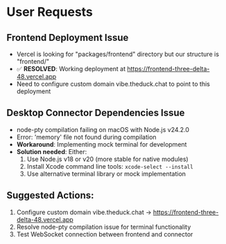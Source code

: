 # User Requests

## Frontend Deployment Issue  
- Vercel is looking for "packages/frontend" directory but our structure is "frontend/"
- ✅ **RESOLVED**: Working deployment at https://frontend-three-delta-48.vercel.app
- Need to configure custom domain vibe.theduck.chat to point to this deployment

## Desktop Connector Dependencies Issue
- node-pty compilation failing on macOS with Node.js v24.2.0
- Error: 'memory' file not found during compilation
- **Workaround**: Implementing mock terminal for development
- **Solution needed**: Either:
  1. Use Node.js v18 or v20 (more stable for native modules)
  2. Install Xcode command line tools: `xcode-select --install`
  3. Use alternative terminal library or mock implementation

## Suggested Actions:
1. Configure custom domain vibe.theduck.chat → https://frontend-three-delta-48.vercel.app
2. Resolve node-pty compilation issue for terminal functionality
3. Test WebSocket connection between frontend and connector